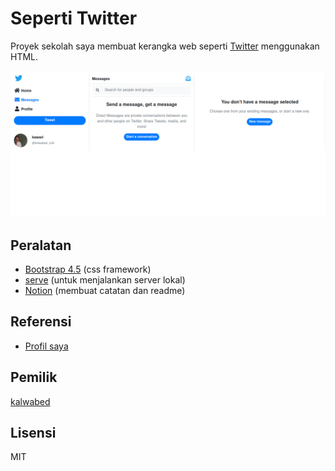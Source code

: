 # Seperti Twitter

Proyek sekolah saya membuat kerangka web seperti [Twitter](https://twitter.com) menggunakan HTML.

![preview.png](preview.png)

## Peralatan

- [Bootstrap 4.5](https://getbootstrap.com) (css framework)
- [serve](https://www.npmjs.com/package/serve) (untuk menjalankan server lokal)
- [Notion](https://notion.so) (membuat catatan dan readme)

## Referensi

- [Profil saya](https://twitter.com/kalwabed_rizki)

## Pemilik

[kalwabed](https://github.com/kaliwa)

## Lisensi

MIT
